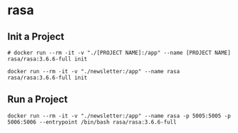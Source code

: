 # rasa

## Init a Project
```
# docker run --rm -it -v "./[PROJECT NAME]:/app" --name [PROJECT NAME] rasa/rasa:3.6.6-full init

docker run --rm -it -v "./newsletter:/app" --name rasa rasa/rasa:3.6.6-full init
```

## Run a Project
```
docker run --rm -it -v "./newsletter:/app" --name rasa -p 5005:5005 -p 5006:5006 --entrypoint /bin/bash rasa/rasa:3.6.6-full
```
